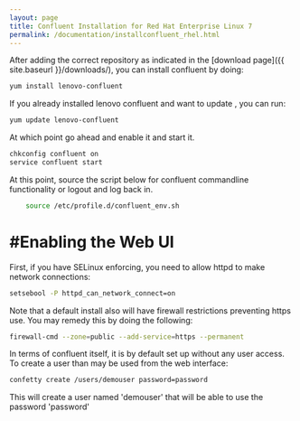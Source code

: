 ```yaml
---
layout: page
title: Confluent Installation for Red Hat Enterprise Linux 7
permalink: /documentation/installconfluent_rhel.html
---
```


After adding the correct repository as indicated in the [download page]({{ site.baseurl }}/downloads/), you can install confluent by doing:
```sh
yum install lenovo-confluent
```	
If you already installed lenovo confluent and want to update , you can run: 
```sh    
yum update lenovo-confluent
```	
At which point go ahead and enable it and start it.
```sh
chkconfig confluent on
service confluent start
```
At this point, source the script below for confluent commandline functionality or logout and log back in. 
```sh 
    source /etc/profile.d/confluent_env.sh
```
#Enabling the Web UI
====================

First, if you have SELinux enforcing, you need to allow httpd to make network
connections:
```sh
setsebool -P httpd_can_network_connect=on
```
Note that a default install also will have firewall restrictions preventing
https use.  You may remedy this by doing the following:
```sh
firewall-cmd --zone=public --add-service=https --permanent
```
In terms of confluent itself, it is by default set up without any user access.  To create a user than may be used from the web interface:
```sh
confetty create /users/demouser password=password
```
This will create a user named 'demouser' that will be able to use the password
'password'

